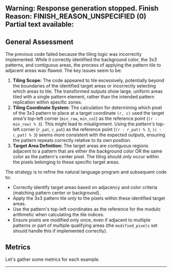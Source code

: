 Warning: Response generation stopped. Finish Reason: FINISH_REASON_UNSPECIFIED (0)
Partial text available:
---
## General Assessment

The previous code failed because the tiling logic was incorrectly implemented. While it correctly identified the background color, the 3x3 patterns, and contiguous areas, the process of applying the pattern tile to adjacent areas was flawed. The key issues seem to be:

1.  **Tiling Scope:** The code appeared to tile excessively, potentially beyond the boundaries of the identified target areas or incorrectly selecting which areas to tile. The transformed outputs show large, uniform areas tiled with a single pattern element, rather than the intended pattern replication within specific zones.
2.  **Tiling Coordinate System:** The calculation for determining which pixel of the 3x3 pattern to place at a target coordinate `(r, c)` used the target *area's* top-left corner (`min_row`, `min_col`) as the reference point (`(r - min_row) % 3`). This might lead to misalignment. Using the *pattern's* top-left corner (`r_pat`, `c_pat`) as the reference point (`(r - r_pat) % 3`, `(c - c_pat) % 3`) seems more consistent with the expected outputs, ensuring the pattern repeats correctly relative to its own position.
3.  **Target Area Definition:** The target areas are contiguous regions adjacent to a pattern that are either the background color OR the same color as the pattern's center pixel. The tiling should *only* occur within the pixels belonging to these specific target areas.

The strategy is to refine the natural language program and subsequent code to:
*   Correctly identify target areas based on adjacency and color criteria (matching pattern center or background).
*   Apply the 3x3 pattern tile *only* to the pixels within these identified target areas.
*   Use the pattern's top-left coordinates as the reference for the modulo arithmetic when calculating the tile indices.
*   Ensure pixels are modified only once, even if adjacent to multiple patterns or part of multiple qualifying areas (the `modified_pixels` set should handle this if implemented correctly).

## Metrics

Let's gather some metrics for each example.


---

